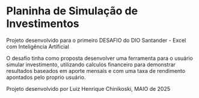 # Planinha de Simulação de Investimentos

Projeto desenvolvido para o primeiro DESAFIO do DIO Santander - Excel com Inteligência Artificial

O desafio tinha como proposta desenvolver uma ferramenta para o usuário simular investimento,
utilizando calculos financeiro para demonstrar resultados baseados em aporte mensais e com uma taxa de rendimento
apontados pelo proprio usuário.

Projeto desenvolvido por Luiz Henrique Chinikoski, MAIO de 2025
